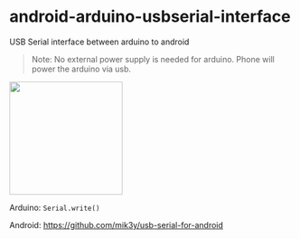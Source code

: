 # android-arduino-usbserial-interface
USB Serial interface between arduino to android

>Note: No external power supply is needed for arduino. Phone will power the arduino via usb.

<img src="https://i.imgur.com/NTvAdMl.jpg" width="200">


Arduino:
```Serial.write()```

Android:
https://github.com/mik3y/usb-serial-for-android
